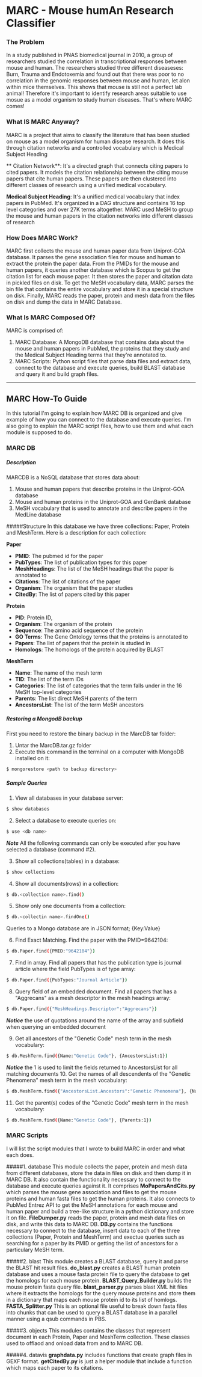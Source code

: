 # MARC - Mouse humAn Research Classifier
### The Problem
In a study published in PNAS biomedical journal in 2010, a group of researchers studied the correlation in transcriptional responses between mouse and human. The researchers studied three different diseaseses: Burn, Trauma and Endotoxemia and found out that there was poor to no correlation in the genomic responses between mouse and human, let alon within mice themselves. This shows that mouse is still not a perfect lab animal! Therefore it's important to identify research areas suitable to use mosue as a model organism to study human diseases. That's where MARC comes!

### What IS MARC Anyway?
MARC is a project that aims to classify the literature that has been studied on mouse as a model organism for human disease research. It does this through citation networks and a controlled vocabulary which is Medical Subject Heading

** Citation Network**: It's a directed graph that connects citing papers to cited papers. It models the citation relationship between the citing mouse papers that cite human papers. These papers are then clustered into different classes of research using a unified medical vocabulary. 

**Medical Subject Heading**: It's a unified medical vocabulary that index papers in PubMed. It's organized in a DAG structure and contains 16 top level categories and over 27K terms altogether. MARC used MeSH to group the mouse and human papers in the citation networks into different classes of research

### How Does MARC Work?
MARC first collects the mouse and human paper data from Uniprot-GOA database. It parses the gene association files for mouse and human to extract the protein the paper data. From the PMIDs for the mouse and human papers, it queries another database which is Scopus to get the citation list for each mouse paper. It then stores the paper and citation data in pickled files on disk. To get the MeSH vocabulary data, MARC parses the bin file that contains the entire vocabulary and store it in a special structure on disk. Finally, MARC reads the paper, protein and mesh data from the files on disk and dump the data in MARC Database.

### What Is MARC Composed Of?
MARC is comprised of:<br>
1. MARC Database: A MongoDB database that contains data about the mouse and human papers in PubMed, the proteins that they study and the Medical Subject Heading terms that they're annotated to.<br>
2. MARC Scripts: Python script files that parse data files and extract data, connect to the database and execute queries, build BLAST database and query it and build graph files.

***
## MARC How-To Guide
In this tutorial I'm going to explain how MARC DB is organized and give example of how you can connect to the database and execute queries. I'm also going to explain the MARC script files, how to use them and what each module is supposed to do.

### MARC DB
##### Description
MARCDB is a NoSQL database that stores data about:
1. Mouse and human papers that describe proteins in the Uniprot-GOA database
2. Mouse and human proteins in the Uniprot-GOA and GenBank database
3. MeSH vocabulary that is used to annotate and describe papers in the MedLine database

#####Structure
In this database we have three collections: Paper, Protein and MeshTerm. Here is a description for each collection:

**Paper**
+ **PMID**: The pubmed id for the paper
+ **PubTypes**: The list of publication types for this paper
+ **MeshHeadings**: The list of the MeSH headings that the paper is annotated to
+ **Citations**: The list of citations of the paper
+ **Organism**: The organism that the paper studies
+ **CitedBy**: The list of papers cited by this paper

**Protein**
+ **PID**: Protein ID,
+ **Organism**: The organism of the protein
+ **Sequence**: The amino acid sequence of the protein
+ **GO Terms**: The Gene Ontology terms that the proteins is annotated to
+ **Papers**: The list of papers that the protein is studied in
+ **Homologs**: The homologs of the protein acquired by BLAST

**MeshTerm**
+ **Name**: The name of the mesh term
+ **TID**: The list of the term IDs
+ **Categories**: The list of categories that the term falls under in the 16 MeSH top-level categories
+ **Parents**: The list direct MeSH parents of the term
+ **AncestorsList**: The list of the term MeSH ancestors

##### Restoring a MongodB backup
First you need to restore the binary backup in the MarcDB tar folder:
1. Untar the MarcDB.tar.gz folder
2. Execute this command in the terminal on a computer with MongoDB installed on it:
```sh
$ mongorestore <path to backup directory>
```

##### Sample Queries

1. View all databases in your database server:
```sh
$ show databases
```
2. Select a database to execute queries on:
```sh
$ use <db name>
```
***Note*** All the following commands can only be executed after you have selected a database (command #2).

3. Show all collections(tables) in a database:
```sh
$ show collections
```
4.  Show all documents(rows) in a collection:
```sh
$ db.<collection name>.find()
```
5. Show only one documents from a collection:
```sh
$ db.<collectin name>.findOne()
```
Queries to a Mongo database are in JSON format; {Key:Value}

6. Find Exact Matching. Find the paper with the PMID=9642104:
```sh
$ db.Paper.find({PMID:"9642104"})
```
7. Find in array. Find all papers that has the publication type is journal article where the field PubTypes is of type array:
```sh
$ db.Paper.find({PubTypes:"Journal Article"})
```
8. Query field of an embedded document. Find all papers that has a "Aggrecans" as a mesh descriptor in the mesh headings array:
```sh
$ db.Paper.find({"MeshHeadings.Descriptor":"Aggrecans"})
```
***Notice*** the use of quotations around the name of the array and subfield when querying an embedded document

9. Get all ancestors of the "Genetic Code" mesh term in the mesh vocabulary:
```sh
$ db.MeshTerm.find({Name:"Genetic Code"}, {AncestorsList:1})
```
***Notice*** the 1 is used to limit the fields returned to AncestorsList for all matching documents
10. Get the names of all descendents of the "Genetic Phenomena" mesh term in the mesh vocabulary:
```sh
$ db.MeshTerm.find({"AncestorsList.Ancestors":"Genetic Phenomena"}, {Name:1})
```

11. Get the parent(s) codes of the "Genetic Code" mesh term in the mesh vocabulary:
```sh
$ db.MeshTerm.find({Name:"Genetic Code"}, {Parents:1})
```

### MARC Scripts
I will list the script modules that I wrote to build MARC in order and what each does.

#####1. database
This module collects the paper, protein and mesh data from different databases, store the data in files on disk and then dump it in MARC DB. It also contain the functionality necessary to connect to the database and execute queries against it. It comprises **MoPapersAndCits.py** which parses the mouse gene association and files to get the mouse proteins and human fasta files to get the human proteins. It also connects to PubMed Entrez API to get the MeSH annotations for each mouse and human paper and build a tree-like structure in a python dictionary and store it on file. **FileDumper.py** reads the paper, protein and mesh data files on disk, and write this data to MARC DB. **DB.py** contains the functions necessary to connect to the database, insert data to each of the three collections (Paper, Protein and MeshTerm) and exectue queries such as searching for a paper by its PMID or getting the list of ancestors for a particulary MeSH term. 

#####2. blast
This module creates a BLAST database, query it and parse the BLAST hit result files. **do_blast.py** creates a BLAST human protein database and uses a mouse fasta protein file to query the database to get the homologs for each mouse protein. **BLAST_Query_Builder.py** builds the mouse protein fasta query file. **blast_parser.py** parses blast XML hit files where it extracts the homologs for the query mouse proteins and store them in a dictionary that maps each mouse protein id to its list of homlogs. **FASTA_Splitter.py** This is an optional file useful to break down fasta files into chunks that can be used to query a BLAST database in a parallel manner using a qsub commands in PBS.

#####3. objects
This modules contains the classes that represent document in each Protein, Paper and MeshTerm collection. These classes used to offlaod and onload data from and to MARC DB.

#####4. datavis
**graphdata.py** includes functions that create graph files in GEXF format. **getCitedBy.py** is just a helper module that include a function which maps each paper to its citations.

